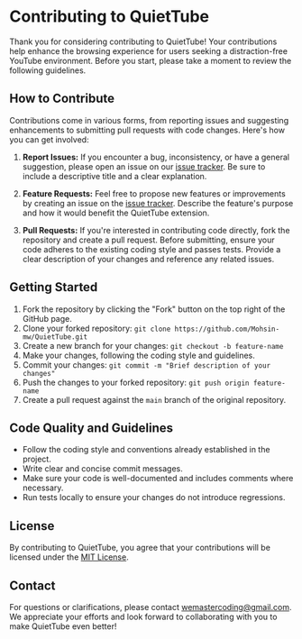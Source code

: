 # Contributing to QuietTube

Thank you for considering contributing to QuietTube! Your contributions help enhance the browsing experience for users seeking a distraction-free YouTube environment. Before you start, please take a moment to review the following guidelines.


## How to Contribute

Contributions come in various forms, from reporting issues and suggesting enhancements to submitting pull requests with code changes. Here's how you can get involved:

1. **Report Issues:** If you encounter a bug, inconsistency, or have a general suggestion, please open an issue on our [issue tracker](https://github.com/Mohsin-mw/QuietTube/issues). Be sure to include a descriptive title and a clear explanation.

2. **Feature Requests:** Feel free to propose new features or improvements by creating an issue on the [issue tracker](https://github.com/Mohsin-mw/QuietTube/issues). Describe the feature's purpose and how it would benefit the QuietTube extension.

3. **Pull Requests:** If you're interested in contributing code directly, fork the repository and create a pull request. Before submitting, ensure your code adheres to the existing coding style and passes tests. Provide a clear description of your changes and reference any related issues.

## Getting Started

1. Fork the repository by clicking the "Fork" button on the top right of the GitHub page.
2. Clone your forked repository: `git clone https://github.com/Mohsin-mw/QuietTube.git`
3. Create a new branch for your changes: `git checkout -b feature-name`
4. Make your changes, following the coding style and guidelines.
5. Commit your changes: `git commit -m "Brief description of your changes"`
6. Push the changes to your forked repository: `git push origin feature-name`
7. Create a pull request against the `main` branch of the original repository.

## Code Quality and Guidelines

- Follow the coding style and conventions already established in the project.
- Write clear and concise commit messages.
- Make sure your code is well-documented and includes comments where necessary.
- Run tests locally to ensure your changes do not introduce regressions.

## License

By contributing to QuietTube, you agree that your contributions will be licensed under the [MIT License](https://github.com/Mohsin-mw/QuietTube/blob/main/LICENSE.txt).

## Contact

For questions or clarifications, please contact [wemastercoding@gmail.com](mailto:wemastercoding@gmail.com). We appreciate your efforts and look forward to collaborating with you to make QuietTube even better!
